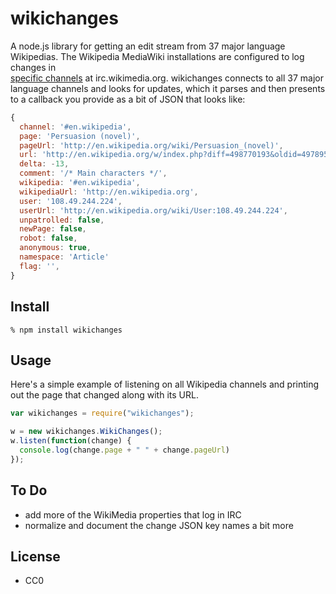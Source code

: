 wikichanges
===========

A node.js library for getting an edit stream from 37 major language Wikipedias.
The Wikipedia MediaWiki installations are configured to log changes in  
[specific channels](http://meta.wikimedia.org/wiki/IRC/Channels#Raw_feeds) at 
irc.wikimedia.org. wikichanges connects to all 37 major language channels and 
looks for updates, which it parses and then presents to a callback you provide 
as a bit of JSON that looks like:

```javascript
{ 
  channel: '#en.wikipedia',
  page: 'Persuasion (novel)',
  pageUrl: 'http://en.wikipedia.org/wiki/Persuasion_(novel)',
  url: 'http://en.wikipedia.org/w/index.php?diff=498770193&oldid=497895763',
  delta: -13,
  comment: '/* Main characters */',
  wikipedia: '#en.wikipedia',
  wikipediaUrl: 'http://en.wikipedia.org',
  user: '108.49.244.224',
  userUrl: 'http://en.wikipedia.org/wiki/User:108.49.244.224',
  unpatrolled: false,
  newPage: false,
  robot: false,
  anonymous: true,
  namespace: 'Article'
  flag: '',
}
```

Install
-------

    % npm install wikichanges

Usage
-----

Here's a simple example of listening on all Wikipedia channels and printing
out the page that changed along with its URL.

```javascript
var wikichanges = require("wikichanges");

w = new wikichanges.WikiChanges();
w.listen(function(change) {
  console.log(change.page + " " + change.pageUrl)
});
```

To Do
-----

* add more of the WikiMedia properties that log in IRC
* normalize and document the change JSON key names a bit more

License
-------

* CC0
